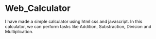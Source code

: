 # Web_Calculator
I have made a simple calculator using html css and javascript. In this calculator, we can perform tasks like Addition, Substraction, Division and Multiplication.
